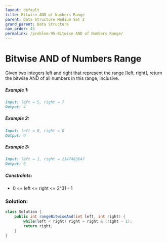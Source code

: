```yaml
---
layout: default
title: Bitwise AND of Numbers Range
parent: Data Structure Medium Set 2
grand_parent: Data Structure
nav_order: 45
permalink: /problem-95-Bitwise AND of Numbers Range/
---
```

# Bitwise AND of Numbers Range
Given two integers left and right that represent the range [left, right], return the bitwise AND of all numbers in this range, inclusive.

##### Example 1:
```markdown
Input: left = 5, right = 7
Output: 4
```
##### Example 2:
```markdown
Input: left = 0, right = 0
Output: 0
```
##### Example 3:
```markdown
Input: left = 1, right = 2147483647
Output: 0
```
##### Constraints:
* 0 <= left <= right <= 2^31 - 1

### Solution:
```java
class Solution {
    public int rangeBitwiseAnd(int left, int right) {
        while(left < right) right = right & (right - 1);
        return right;
    }
}
```
